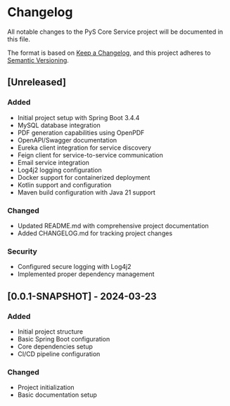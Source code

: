# Changelog

All notable changes to the PyS Core Service project will be documented in this file.

The format is based on [Keep a Changelog](https://keepachangelog.com/en/1.0.0/),
and this project adheres to [Semantic Versioning](https://semver.org/spec/v2.0.0.html).

## [Unreleased]

### Added
- Initial project setup with Spring Boot 3.4.4
- MySQL database integration
- PDF generation capabilities using OpenPDF
- OpenAPI/Swagger documentation
- Eureka client integration for service discovery
- Feign client for service-to-service communication
- Email service integration
- Log4j2 logging configuration
- Docker support for containerized deployment
- Kotlin support and configuration
- Maven build configuration with Java 21 support

### Changed
- Updated README.md with comprehensive project documentation
- Added CHANGELOG.md for tracking project changes

### Security
- Configured secure logging with Log4j2
- Implemented proper dependency management

## [0.0.1-SNAPSHOT] - 2024-03-23

### Added
- Initial project structure
- Basic Spring Boot configuration
- Core dependencies setup
- CI/CD pipeline configuration

### Changed
- Project initialization
- Basic documentation setup 